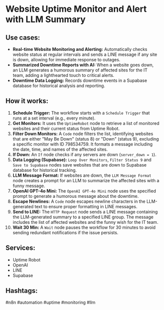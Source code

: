 # Website Uptime Monitor and Alert with LLM Summary

## Use cases:

- **Real-time Website Monitoring and Alerting:** Automatically checks website status at regular intervals and sends a LINE message if any site is down, allowing for immediate response to outages.
- **Summarized Downtime Reports with AI:** When a website goes down, an LLM generates a humorous summary of affected sites for the IT team, adding a lighthearted touch to critical alerts.
- **Downtime Data Logging:** Records downtime events in a Supabase database for historical analysis and reporting.

## How it works:

1.  **Schedule Trigger:** The workflow starts with a `Schedule Trigger` that runs at a set interval (e.g., every minute).
2.  **Get Monitors:** It uses the `UptimeRobot` node to retrieve a list of monitored websites and their current status from Uptime Robot.
3.  **Filter Down Monitors:** A `Code` node filters the list, identifying websites that are either "May Be Down" (status 8) or "Down" (status 9), excluding a specific monitor with ID 798534759.  It formats a message including the date, time, and names of the affected sites.
4.  **If Down:** An `If` node checks if any servers are down (`server_down = 1`).
5.  **Data Logging (Supabase):** `Loop Over Monitors`, `Filter Status 9` and `Save to Supabase` nodes save websites that are down to Supabase database for historical tracking.
6.  **LLM Message Format:** If websites are down, the `LLM Message Format` node creates a prompt for an LLM to summarize the affected sites with a funny message.
7.  **OpenAI GPT-4o Mini:**  The `OpenAI GPT-4o Mini` node uses the specified prompt to generate a humorous message about the downtime.
8.  **Escape Newlines:**  A `Code` node escapes newline characters in the LLM-generated text to ensure proper formatting in LINE messages.
9.  **Send to LINE:** The `HTTP Request` node sends a LINE message containing the LLM-generated summary to a specified LINE group. The message includes the list of affected websites and the funny wish for the IT team.
10. **Wait 30 Min:** A `Wait` node pauses the workflow for 30 minutes to avoid sending redundant notifications if the issue persists.

## Services:

*   Uptime Robot
*   OpenAI
*   LINE
*   Supabase

## Hashtags:

#n8n #automation #uptime #monitoring #llm
